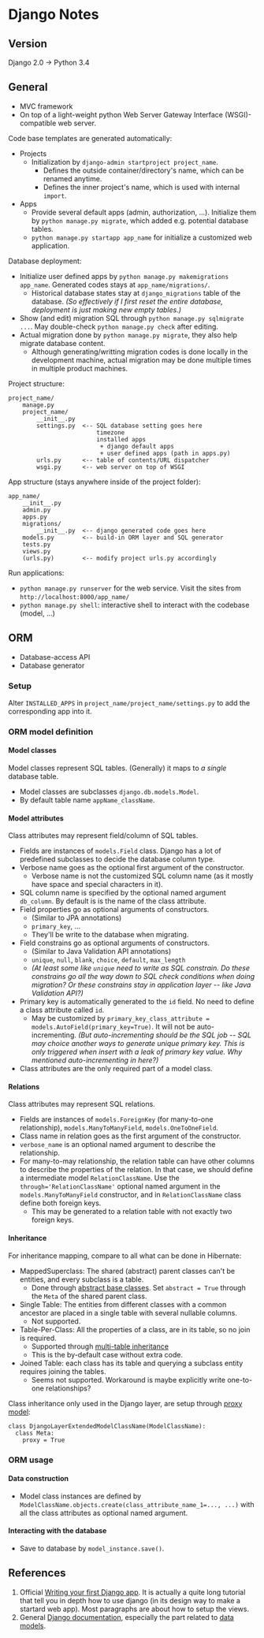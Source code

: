 # Django Notes

## Version

Django 2.0 -> Python 3.4

## General

- MVC framework
- On top of a light-weight python Web Server Gateway Interface (WSGI)-compatible web server.

Code base templates are generated automatically: 

- Projects
  - Initialization by `django-admin startproject project_name`. 
  	- Defines the outside container/directory's name, which can be renamed anytime. 
  	- Defines the inner project's name, which is used with internal `import`.
- Apps
  - Provide several default apps (admin, authorization, ...). Initialize them by `python manage.py migrate`, which added e.g. potential database tables.
  - `python manage.py startapp app_name` for initialize a customized web application.

Database deployment:

- Initialize user defined apps by `python manage.py makemigrations app_name`. Generated codes stays at `app_name/migrations/`.
  - Historical database states stay at `django_migrations` table of the database. *(So effectively if I first reset the entire database, deployment is just making new empty tables.)*  
- Show (and edit) migration SQL through `python manage.py sqlmigrate ...`. May double-check `python manage.py check` after editing.
- Actual migration done by `python manage.py migrate`, they also help migrate database content.
  - Although generating/writting migration codes is done locally in the development machine, actual migration may be done multiple times in multiple product machines.

Project structure:

```
project_name/
    manage.py
    project_name/
        __init__.py
        settings.py  <-- SQL database setting goes here
                         timezone
                         installed apps 
                          + django default apps
                          + user defined apps (path in apps.py)
        urls.py      <-- table of contents/URL dispatcher
        wsgi.py      <-- web server on top of WSGI
```

App structure (stays anywhere inside of the project folder):

```
app_name/
    __init__.py
    admin.py
    apps.py
    migrations/
        __init__.py  <-- django generated code goes here
    models.py        <-- build-in ORM layer and SQL generator
    tests.py
    views.py
    (urls.py)        <-- modify project urls.py accordingly
```

Run applications:

- `python manage.py runserver` for the web service. Visit the sites from `http://localhost:8000/app_name/`
- `python manage.py shell`: interactive shell to interact with the codebase (model, ...)

## ORM

- Database-access API
- Database generator

### Setup

Alter `INSTALLED_APPS` in `project_name/project_name/settings.py` to add the corresponding app into it.

### ORM model definition

#### Model classes

Model classes represent SQL tables. (Generally) it maps to *a single* database table.

- Model classes are subclasses `django.db.models.Model`. 
- By default table name `appName_className`.

#### Model attributes

Class attributes may represent field/column of SQL tables.

- Fields are instances of `models.Field` class. Django has a lot of predefined subclasses to decide the database column type.
- Verbose name goes as the optional first argument of the constructor.
  - Verbose name is not the customized SQL column name (as it mostly have space and special characters in it).
- SQL column name is specified by the optional named argument `db_column`. By default is is the name of the class attribute.
- Field properties go as optional arguments of constructors. 
  - (Similar to JPA annotations)
  - `primary_key`, ...
  - They'll be write to the database when migrating.
- Field constrains go as optional arguments of constructors. 
  - (Similar to Java Validation API annotations)
  - `unique`, `null`, `blank`, `choice`, `default`, `max_length`
  - *(At least some like `unique` need to write as SQL constrain. Do these constrains go all the way down to SQL check conditions when doing migration? Or these constrains stay in application layer -- like Java Validation API?)*
- Primary key is automatically generated to the `id` field. No need to define a class attribute called `id`.
  - May be customized by `primary_key_class_attribute = models.AutoField(primary_key=True)`. It will not be auto-incrementing. *(But auto-incrementing should be the SQL job -- SQL may choice another ways to generate unique primary key. This is only triggered when insert with a leak of primary key value. Why mentioned auto-incrementing in here?)*
- Class attributes are the only required part of a model class.

#### Relations

Class attributes may represent SQL relations.

- Fields are instances of `models.ForeignKey` (for many-to-one relationship), `models.ManyToManyField`, `models.OneToOneField`.
- Class name in relation goes as the first argument of the constructor.
- `verbose_name` is an optional named argument to describe the relationship.
- For many-to-may relationship, the relation table can have other columns to describe the properties of the relation. In that case, we should define a intermediate model `RelationClassName`. Use the `through='RelationClassName'` optional named argument in the `models.ManyToManyField` constructor, and in `RelationClassName` class define both foreign keys.
  - This may be generated to a relation table with not exactly two foreign keys.

#### Inheritance

For inheritance mapping, compare to all what can be done in Hibernate:

- MappedSuperclass: The shared (abstract) parent classes can't be entities, and every subclass is a table.
  - Done through [abstract base classes](https://docs.djangoproject.com/en/2.0/topics/db/models/#abstract-base-classes). Set `abstract = True` through the `Meta` of the shared parent class.
- Single Table: The entities from different classes with a common ancestor are placed in a single table with several nullable columns.
  - Not supported.
- Table-Per-Class: All the properties of a class, are in its table, so no join is required.
  - Supported through [multi-table inheritance](https://docs.djangoproject.com/en/2.0/topics/db/models/#multi-table-inheritance)
  - This is the by-default case without extra code.
- Joined Table: each class has its table and querying a subclass entity requires joining the tables.
  - Seems not supported. Workaround is maybe explicitly write one-to-one relationships?

Class inheritance only used in the Django layer, are setup through [proxy model](https://docs.djangoproject.com/en/2.0/topics/db/models/#proxy-models):

```
class DjangoLayerExtendedModelClassName(ModelClassName):
  class Meta:
    proxy = True
```

### ORM usage

#### Data construction

- Model class instances are defined by `ModelClassName.objects.create(class_attribute_name_1=..., ...)` with all the class attributes as optional named argument.

#### Interacting with the database

- Save to database by `model_instance.save()`.

## References

1. Official [Writing your first Django app](https://docs.djangoproject.com/en/2.0/intro/tutorial01/). It is actually a quite long tutorial that tell you in depth how to use django (in its design way to make a startard web app). Most paragraphs are about how to setup the views.
1. General [Django documentation](https://docs.djangoproject.com/en/2.0/), especially the part related to [data models](https://docs.djangoproject.com/en/2.0/topics/db/models/).